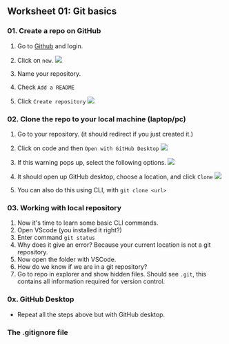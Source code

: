 ## Worksheet 01: Git basics
### 01. Create a repo on GitHub
1. Go to [Github][01.01] and login.

1. Click on `new`.
![][01.02]

1. Name your repository.
1. Check `Add a README`
1. Click `Create repository`
![][01.03]


### 02. Clone the repo to your local machine (laptop/pc)
1. Go to your repository. (it should redirect if you just created it.)

1. Click on code and then `Open with GitHub Desktop`
![][02.11]

1. If this warning pops up, select the following options.
![][02.12]

1. It should open up GitHub desktop, choose a location, and click `Clone`
![][02.10]

1. You can also do this using CLI, with `git clone <url>`

### 03. Working with local repository
1. Now it's time to learn some basic CLI commands.
1. Open VScode (you installed it right?)
1. Enter command `git status`
1. Why does it give an error? Because your current location is not a git repository.
1. Now open the folder with VSCode.
1. How do we know if we are in a git repository?
1. Go to repo in explorer and show hidden files. Should see `.git`, this contains all information required for version control.


### 0x. GitHub Desktop
- Repeat all the steps above but with GitHub desktop.

### The .gitignore file

[01.01]: https://github.com/
[01.02]: ../images/_01_git_basics/01.png
[01.03]: ../images/_01_git_basics/02.png
[02.01]: ../images/_01_git_basics/03.png
[02.02]: ../images/_01_git_basics/04.png
[02.03]: ../images/_01_git_basics/05.png
[02.04]: ../images/_01_git_basics/06.png
[02.05]: ../images/_01_git_basics/07.png
[02.06]: ../images/_01_git_basics/08.png
[02.07]: ../images/_01_git_basics/09.png
[02.08]: ../images/_01_git_basics/10.png
[02.09]: ../images/_01_git_basics/11.png
[02.10]: ../images/_01_git_basics/12.png
[02.11]: ../images/_01_git_basics/13.png
[02.12]: ../images/_01_git_basics/14.png
